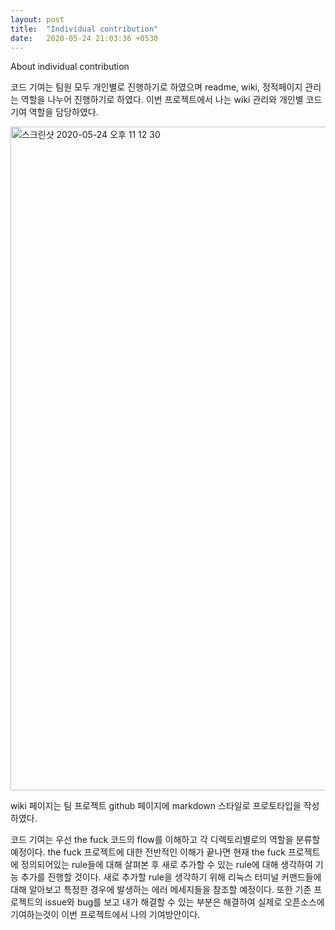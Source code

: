 ```yaml
---
layout: post
title:  "Individual contribution"
date:   2020-05-24 21:03:36 +0530
---
```

About individual contribution

코드 기여는 팀원 모두 개인별로 진행하기로 하였으며 readme, wiki, 정적페이지 관리는 역할을 나누어 진행하기로 하였다. 이번 프로젝트에서 나는 wiki 관리와 개인별 코드 기여 역할을 담당하였다.

<img width="1062" alt="스크린샷 2020-05-24 오후 11 12 30" src="https://user-images.githubusercontent.com/63663300/82756255-1231a780-9e14-11ea-926e-d36d1556e08e.png">

wiki 페이지는 팀 프로젝트 github 페이지에 markdown 스타일로 프로토타입을 작성하였다.


코드 기여는 우선 the fuck 코드의 flow를 이해하고 각 디렉토리별로의 역할을 분류할 예정이다. the fuck 프로젝트에 대한 전반적인 이해가 끝나면 현재 the fuck 프로젝트에 정의되어있는 rule들에 대해 살펴본 후 새로 추가할 수 있는 rule에 대해 생각하여 기능 추가를 진행할 것이다. 새로 추가할 rule을 생각하기 위해 리눅스 터미널 커맨드들에 대해 알아보고 특정한 경우에 발생하는 에러 메세지들을 참조할 예정이다. 또한 기존 프로젝트의 issue와 bug를 보고 내가 해결할 수 있는 부분은 해결하여 실제로 오픈소스에 기여하는것이 이번 프로젝트에서 나의 기여방안이다.
